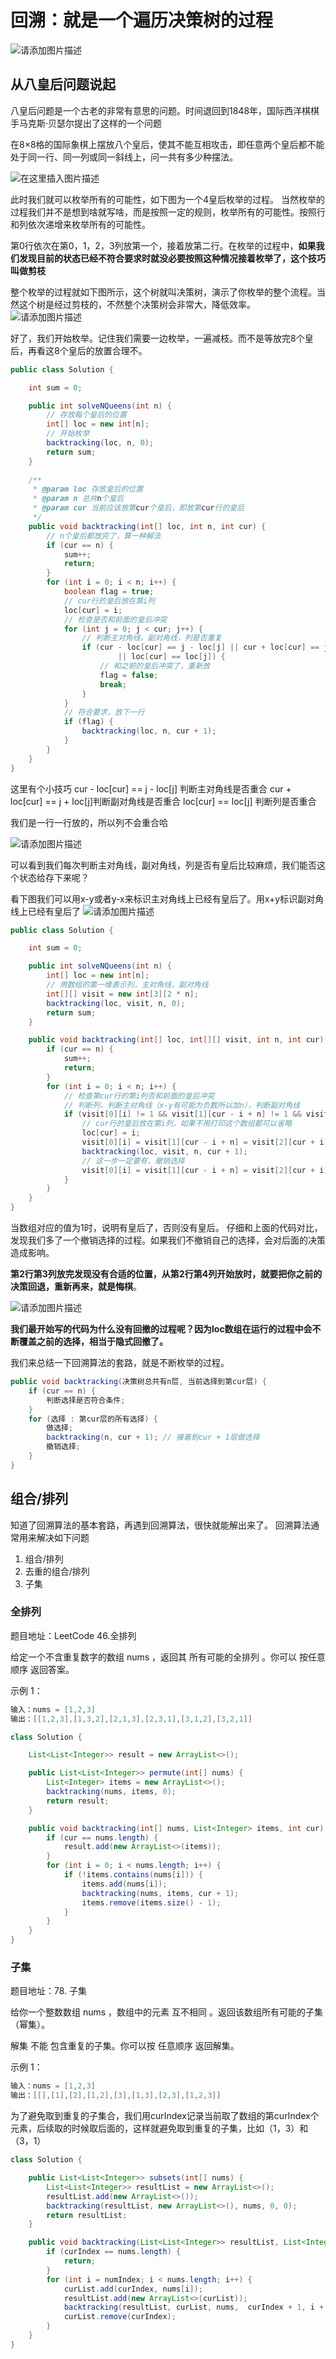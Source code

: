 # 回溯：就是一个遍历决策树的过程

![请添加图片描述](https://img-blog.csdnimg.cn/90052e9ce195456db2abb9266aa7aaa0.jpg?)
## 从八皇后问题说起
八皇后问题是一个古老的非常有意思的问题。时间退回到1848年，国际西洋棋棋手马克斯·贝瑟尔提出了这样的一个问题

在8×8格的国际象棋上摆放八个皇后，使其不能互相攻击，即任意两个皇后都不能处于同一行、同一列或同一斜线上，问一共有多少种摆法。

![在这里插入图片描述](https://img-blog.csdnimg.cn/935fd84109e6466799ce0076e5fc29b1.png?)

此时我们就可以枚举所有的可能性，如下图为一个4皇后枚举的过程。
当然枚举的过程我们并不是想到啥就写啥，而是按照一定的规则，枚举所有的可能性。按照行和列依次递增来枚举所有的可能性。

第0行依次在第0，1，2，3列放第一个，接着放第二行。在枚举的过程中，**如果我们发现目前的状态已经不符合要求时就没必要按照这种情况接着枚举了，这个技巧叫做剪枝**

整个枚举的过程就如下图所示，这个树就叫决策树，演示了你枚举的整个流程。当然这个树是经过剪枝的，不然整个决策树会非常大，降低效率。
![请添加图片描述](https://img-blog.csdnimg.cn/ab565234948943e38698fc96ae5306f6.png?)

好了，我们开始枚举。记住我们需要一边枚举，一遍减枝。而不是等放完8个皇后，再看这8个皇后的放置合理不。

```java
public class Solution {

    int sum = 0;

    public int solveNQueens(int n) {
    	// 存放每个皇后的位置
        int[] loc = new int[n];
        // 开始枚举
        backtracking(loc, n, 0);
        return sum;
    }
    
    /**
     * @param loc 存放皇后的位置
     * @param n 总共n个皇后
     * @param cur 当前应该放第cur个皇后，即放第cur行的皇后
     */
    public void backtracking(int[] loc, int n, int cur) {
        // n个皇后都放完了，算一种解法
        if (cur == n) {
            sum++;
            return;
        }
        for (int i = 0; i < n; i++) {
            boolean flag = true;
            // cur行的皇后放在第i列
            loc[cur] = i;
            // 检查是否和前面的皇后冲突
            for (int j = 0; j < cur; j++) {
                // 判断主对角线，副对角线，列是否重复
                if (cur - loc[cur] == j - loc[j] || cur + loc[cur] == j + loc[j]
                        || loc[cur] == loc[j]) {
                    // 和之前的皇后冲突了，重新放
                    flag = false;
                    break;
                }
            }
            // 符合要求，放下一行
            if (flag) {
                backtracking(loc, n, cur + 1);
            }
        }
    }
}
```
这里有个小技巧 cur - loc[cur] == j - loc[j] 判断主对角线是否重合
cur + loc[cur] == j + loc[j]判断副对角线是否重合
loc[cur] == loc[j] 判断列是否重合

我们是一行一行放的，所以列不会重合哈

![请添加图片描述](https://img-blog.csdnimg.cn/8e6c840246fc4b849b066e1766ac0dde.png)

可以看到我们每次判断主对角线，副对角线，列是否有皇后比较麻烦，我们能否这个状态给存下来呢？

看下图我们可以用x-y或者y-x来标识主对角线上已经有皇后了。用x+y标识副对角线上已经有皇后了
![请添加图片描述](https://img-blog.csdnimg.cn/1dc4baac4a484ab1bc5ff65e76d1c80b.png?)

```java
public class Solution {

    int sum = 0;

    public int solveNQueens(int n) {
        int[] loc = new int[n];
        // 用数组的第一维表示列，主对角线，副对角线
        int[][] visit = new int[3][2 * n];
        backtracking(loc, visit, n, 0);
        return sum;
    }

    public void backtracking(int[] loc, int[][] visit, int n, int cur) {
        if (cur == n) {
            sum++;
            return;
        }
        for (int i = 0; i < n; i++) {
            // 检查第cur行的第i列否和前面的皇后冲突
            // 判断列，判断主对角线（x-y有可能为负数所以加n），判断副对角线
            if (visit[0][i] != 1 && visit[1][cur - i + n] != 1 && visit[2][cur + i] != 1) {
                // cur行的皇后放在第i列，如果不用打印这个数组都可以省略
                loc[cur] = i;
                visit[0][i] = visit[1][cur - i + n] = visit[2][cur + i] = 1;
                backtracking(loc, visit, n, cur + 1);
                // 这一步一定要有，撤销选择
                visit[0][i] = visit[1][cur - i + n] = visit[2][cur + i] = 0;
            }
        }
    }
}
```
当数组对应的值为1时，说明有皇后了，否则没有皇后。
仔细和上面的代码对比，发现我们多了一个撤销选择的过程。如果我们不撤销自己的选择，会对后面的决策造成影响。

**第2行第3列放完发现没有合适的位置，从第2行第4列开始放时，就要把你之前的决策回退，重新再来，就是悔棋**。

![请添加图片描述](https://img-blog.csdnimg.cn/d917fdf2e073429797acf60460f4ee9c.png?)

**我们最开始写的代码为什么没有回撤的过程呢？因为loc数组在运行的过程中会不断覆盖之前的选择，相当于隐式回撤了。**

我们来总结一下回溯算法的套路，就是不断枚举的过程。

```java
public void backtracking(决策树总共有n层, 当前选择到第cur层) {
    if (cur == n) {
        判断选择是否符合条件;
    }
    for (选择 : 第cur层的所有选择) {
        做选择;
        backtracking(n, cur + 1); // 接着到cur + 1层做选择
        撤销选择;
    }
}
```
## 组合/排列
知道了回溯算法的基本套路，再遇到回溯算法，很快就能解出来了。
回溯算法通常用来解决如下问题
1. 组合/排列
2. 去重的组合/排列
3. 子集

### 全排列
题目地址：LeetCode 46.全排列

给定一个不含重复数字的数组 nums ，返回其 所有可能的全排列 。你可以 按任意顺序 返回答案。

示例 1：

```java
输入：nums = [1,2,3]
输出：[[1,2,3],[1,3,2],[2,1,3],[2,3,1],[3,1,2],[3,2,1]]
```

```java
class Solution {

    List<List<Integer>> result = new ArrayList<>();

    public List<List<Integer>> permute(int[] nums) {
        List<Integer> items = new ArrayList<>();
        backtracking(nums, items, 0);
        return result;
    }

    public void backtracking(int[] nums, List<Integer> items, int cur) {
        if (cur == nums.length) {
            result.add(new ArrayList<>(items));
        }
        for (int i = 0; i < nums.length; i++) {
            if (!items.contains(nums[i])) {
                items.add(nums[i]);
                backtracking(nums, items, cur + 1);
                items.remove(items.size() - 1);
            }
        }
    }
}
```
### 子集
题目地址：78. 子集

给你一个整数数组 nums ，数组中的元素 互不相同 。返回该数组所有可能的子集（幂集）。

解集 不能 包含重复的子集。你可以按 任意顺序 返回解集。

示例 1：

```java
输入：nums = [1,2,3]
输出：[[],[1],[2],[1,2],[3],[1,3],[2,3],[1,2,3]]
```
为了避免取到重复的子集合，我们用curIndex记录当前取了数组的第curIndex个元素，后续取的时候取后面的，这样就避免取到重复的子集，比如（1，3）和（3，1）
```java
class Solution {

    public List<List<Integer>> subsets(int[] nums) {
        List<List<Integer>> resultList = new ArrayList<>();
        resultList.add(new ArrayList<>());
        backtracking(resultList, new ArrayList<>(), nums, 0, 0);
        return resultList;
    }

    public void backtracking(List<List<Integer>> resultList, List<Integer> curList, int[] nums, int curIndex, int numIndex) {
        if (curIndex == nums.length) {
            return;
        }
        for (int i = numIndex; i < nums.length; i++) {
            curList.add(curIndex, nums[i]);
            resultList.add(new ArrayList<>(curList));
            backtracking(resultList, curList, nums,  curIndex + 1, i + 1);
            curList.remove(curIndex);
        }
    }
}
```